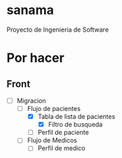 # sanama
Proyecto de Ingenieria de Software
# Por hacer 

## Front
- [ ] Migracion
  - [ ] Flujo de pacientes
    - [x] Tabla de lista de pacientes
      - [x] Filtro de busqueda   
    - [ ] Perfil de paciente
  - [ ] Flujo de Medicos
    - [ ] Perfil de medico
